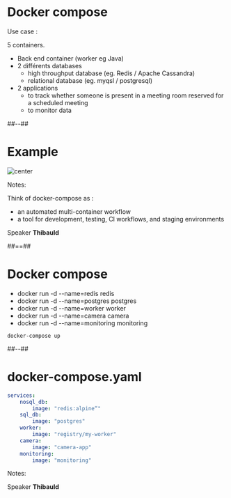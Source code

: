 <!-- .slide: class="with-code" class="two-column" -->

# Docker compose

Use case :

5 containers.

- Back end container (worker eg Java)
- 2 différents databases 
  - high throughput database (eg. Redis / Apache Cassandra)
  - relational database (eg. myqsl / postgresql)
- 2 applications
  - to track whether someone is present in a meeting room reserved for a scheduled meeting
  - to monitor data

##--##

# Example

![center](./assets/images/70-docker-compose/application.png)

Notes:

Think of docker-compose as :
- an automated multi-container workflow
- a tool for development, testing, CI workflows, and staging environments

Speaker **Thibauld**

##==##
<!-- .slide: class="with-code" class="two-column" -->

# Docker compose

* docker run -d --name=redis redis
* docker run -d --name=postgres postgres
* docker run -d --name=worker worker
* docker run -d --name=camera camera
* docker run -d --name=monitoring monitoring

`docker-compose up`
<!-- .element: class="credits" -->

##--##

# docker-compose.yaml

```yaml
services:
    nosql_db:
        image: "redis:alpine“"
    sql_db:
        image: "postgres"
    worker:
        image: "registry/my-worker"
    camera:
        image: "camera-app"
    monitoring:
        image: "monitoring"
```

Notes:

Speaker **Thibauld**

